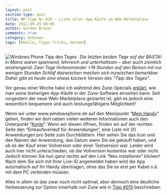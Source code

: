 ```yaml
---
layout: post
section-type: post
title: WP-Tipp Nr.020 – Liste aller App-Käufe im Web-Marketplace
date: 2011-09-29 08:00
author: Gordon Breuer
comments: true
category: Unknown
tags: [Mobile, Tipps-Tricks, German]
---
```

<p><img style="margin: 0px 10px 0px 0px; display: inline; float: left" title="" alt="Windows Phone Tipp des Tages" align="left" src="http://anheledirwp.blob.core.windows.net/wordpress/2011/09/sonstiges2.png" /></p>  <p><em>Die letzten beiden Tage auf der BASTA! in Mainz waren spannend, lehrreich und unterhaltsam – aber auch ziemlich anstrengend: Zwei Tage hintereinander &gt;19 Stunden auf den Beinen mit nur wenigen Stunden Schlaf dazwischen machen sich inzwischen bemerkbar. Daher gibt es heute eine etwas kürzere Version des “Tipp des Tages”.</em></p>  <p>Vor genau einer Woche habe ich während des Zune-Specials <a href="/post/2011/09/22/WP-Tipp-015-%E2%80%93-Wann-habe-ich-welche-App-gekauft.aspx">erklärt</a>, wie man seine bisherigen App-Käufe in der Zune-Software einsehen kann. Seit vorgestern der neue Web-Marketplace gestartet ist, gibt es jedoch eine wesentlich bequemere und auch leistungsfähigere Möglichkeit!</p>  <p>Wenn wir unter www,windowsphone.de auf den Menüpunkt “<a href="https://www.windowsphone.com/de-DE/my">Mein Handy</a>” gehen, finden wir dort neben vielen weiteren Informationen auch den Unterpunkt “<a href="https://www.windowsphone.com/de-DE/account">Konto</a>”. Wenn wir diesen öffnen, finden wir auf der rechten Seite den “Einkaufsverlauf für Anwendungen”, eine Liste mit 20 Anwendungen pro Seite zum Durchblättern. Hier sehen Sie das Icon und den Namen der Anwendung, das Datum wann Sie sie gekauft haben, und ob es der Kauf einer Vollversion oder einer Testversion war. Leider wird auch hier nicht unterschieden, ob die Vollversion kostenlos war oder nicht. Jedoch können Sie nun ganz rechts auf den Link “Neu installieren” klicken! Nach dem Sie sich mit Ihrer Live-ID angemeldet haben wird die App automatisch auf Ihr Handy übertragen, ohne das Sie es erst per Kabel o.ä. mit dem PC verbinden müssen.</p>  <p>Alles in allem ist das zwar noch nicht optimal, aber dennoch eine deutliche Verbesserung zur Option innerhalb von Zune wie in <a href="/post/2011/09/22/WP-Tipp-015-%E2%80%93-Wann-habe-ich-welche-App-gekauft.aspx">Tipp #015</a> beschrieben.</p>
